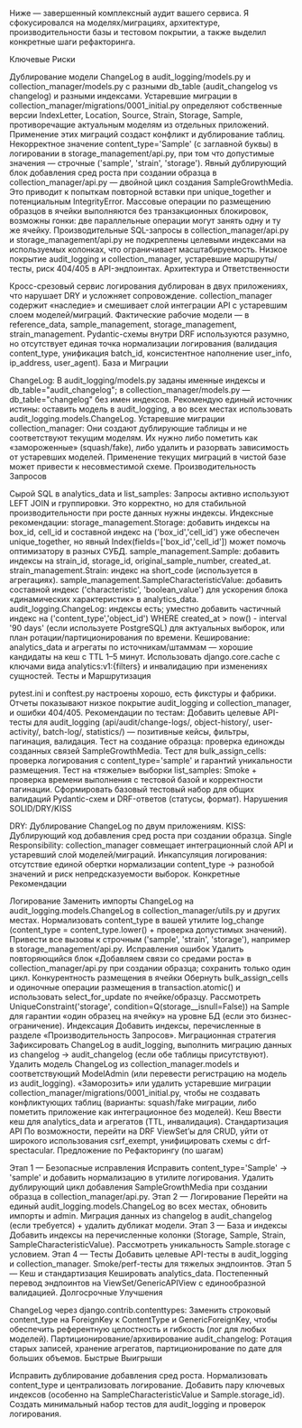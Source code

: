 Ниже — завершенный комплексный аудит вашего сервиса. Я сфокусировался на моделях/миграциях, архитектуре, производительности базы и тестовом покрытии, а также выделил конкретные шаги рефакторинга.

Ключевые Риски

Дублирование модели ChangeLog в audit_logging/models.py и collection_manager/models.py с разными db_table (audit_changelog vs changelog) и разными индексами.
Устаревшие миграции в collection_manager/migrations/0001_initial.py определяют собственные версии IndexLetter, Location, Source, Strain, Storage, Sample, противоречащие актуальным моделям из отдельных приложений. Применение этих миграций создаст конфликт и дублирование таблиц.
Некорректное значение content_type='Sample' (с заглавной буквы) в логировании в storage_management/api.py, при том что допустимые значения — строчные ('sample', 'strain', 'storage').
Явный дублирующий блок добавления сред роста при создании образца в collection_manager/api.py — двойной цикл создания SampleGrowthMedia. Это приводит к попыткам повторной вставки при unique_together и потенциальным IntegrityError.
Массовые операции по размещению образцов в ячейки выполняются без транзакционных блокировок, возможны гонки: две параллельные операции могут занять одну и ту же ячейку.
Производительные SQL-запросы в collection_manager/api.py и storage_management/api.py не подкреплены целевыми индексами на используемых колонках, что ограничивает масштабируемость.
Низкое покрытие audit_logging и collection_manager, устаревшие маршруты/тесты, риск 404/405 в API-эндпоинтах.
Архитектура и Ответственности

Кросс-срезовый сервис логирования дублирован в двух приложениях, что нарушает DRY и усложняет сопровождение.
collection_manager содержит «наследие» и смешивает слой интеграции API с устаревшим слоем моделей/миграций. Фактические рабочие модели — в reference_data, sample_management, storage_management, strain_management.
Pydantic-схемы внутри DRF используются разумно, но отсутствует единая точка нормализации логирования (валидация content_type, унификация batch_id, консистентное наполнение user_info, ip_address, user_agent).
База и Миграции

ChangeLog:
В audit_logging/models.py заданы именные индексы и db_table="audit_changelog"; в collection_manager/models.py — db_table="changelog" без имен индексов.
Рекомендую единый источник истины: оставить модель в audit_logging, а во всех местах использовать audit_logging.models.ChangeLog.
Устаревшие миграции collection_manager:
Они создают дублирующие таблицы и не соответствуют текущим моделям. Их нужно либо пометить как «замороженные» (squash/fake), либо удалить и разорвать зависимость от устаревших моделей.
Применение текущих миграций в чистой базе может привести к несовместимой схеме.
Производительность Запросов

Сырой SQL в analytics_data и list_samples:
Запросы активно используют LEFT JOIN и группировки. Это корректно, но для стабильной производительности при росте данных нужны индексы.
Индексные рекомендации:
storage_management.Storage: добавить индексы на box_id, cell_id и составной индекс на ('box_id','cell_id') уже обеспечен unique_together, но явный Index(fields=['box_id','cell_id']) может помочь оптимизатору в разных СУБД.
sample_management.Sample: добавить индексы на strain_id, storage_id, original_sample_number, created_at.
strain_management.Strain: индекс на short_code (используется в агрегациях).
sample_management.SampleCharacteristicValue: добавить составной индекс ('characteristic', 'boolean_value') для ускорения блока «динамических характеристик» в analytics_data.
audit_logging.ChangeLog: индексы есть; уместно добавить частичный индекс на ('content_type','object_id') WHERE created_at > now() - interval '90 days' (если используете PostgreSQL) для актуальных выборок, или план ротации/партиционирования по времени.
Кеширование:
analytics_data и агрегаты по источникам/штаммам — хорошие кандидаты на кеш с TTL 1–5 минут. Использовать django.core.cache c ключами вида analytics:v1:{filters} и инвалидацию при изменениях сущностей.
Тесты и Маршрутизация

pytest.ini и conftest.py настроены хорошо, есть фикстуры и фабрики. Отчеты показывают низкое покрытие audit_logging и collection_manager, и ошибки 404/405.
Рекомендации по тестам:
Добавить целевые API-тесты для audit_logging (api/audit/change-logs/, object-history/, user-activity/, batch-log/, statistics/) — позитивные кейсы, фильтры, пагинация, валидация.
Тест на создание образца: проверка единожды созданных связей SampleGrowthMedia.
Тест для bulk_assign_cells: проверка логирования с content_type='sample' и гарантий уникальности размещения.
Тест на «тяжелые» выборки list_samples: Smoke + проверка времени выполнения с тестовой базой и корректности пагинации.
Сформировать базовый тестовый набор для общих валидаций Pydantic-схем и DRF-ответов (статусы, формат).
Нарушения SOLID/DRY/KISS

DRY: Дублирование ChangeLog по двум приложениям.
KISS: Дублирующий код добавления сред роста при создании образца.
Single Responsibility: collection_manager совмещает интеграционный слой API и устаревший слой моделей/миграций.
Инкапсуляция логирования: отсутствие единой обертки нормализации content_type → разнобой значений и риск непредсказуемости выборок.
Конкретные Рекомендации

Логирование
Заменить импорты ChangeLog на audit_logging.models.ChangeLog в collection_manager/utils.py и других местах.
Нормализовать content_type в вашей утилите log_change (content_type = content_type.lower() + проверка допустимых значений).
Привести все вызовы к строчным ('sample', 'strain', 'storage'), например в storage_management/api.py.
Исправления ошибок
Удалить повторяющийся блок «Добавляем связи со средами роста» в collection_manager/api.py при создании образца; сохранить только один цикл.
Конкурентность размещения в ячейки
Обернуть bulk_assign_cells и одиночные операции размещения в transaction.atomic() и использовать select_for_update по ячейке/образцу.
Рассмотреть UniqueConstraint('storage', condition=Q(storage__isnull=False)) на Sample для гарантии «один образец на ячейку» на уровне БД (если это бизнес-ограничение).
Индексация
Добавить индексы, перечисленные в разделе «Производительность Запросов».
Миграционная стратегия
Зафиксировать ChangeLog в audit_logging, выполнить миграцию данных из changelog → audit_changelog (если обе таблицы присутствуют).
Удалить модель ChangeLog из collection_manager.models и соответствующий ModelAdmin (или перевести регистрацию на модель из audit_logging).
«Заморозить» или удалить устаревшие миграции collection_manager/migrations/0001_initial.py, чтобы не создавать конфликтующих таблиц (варианты: squash/fake миграции, либо пометить приложение как интеграционное без моделей).
Кеш
Ввести кеш для analytics_data и агрегатов (TTL, инвалидация).
Стандартизация API
По возможности, перейти на DRF ViewSet’ы для CRUD, уйти от широкого использования csrf_exempt, унифицировать схемы с drf-spectacular.
Предложение по Рефакторингу (по шагам)

Этап 1 — Безопасные исправления
Исправить content_type='Sample' → 'sample' и добавить нормализацию в утилите логирования.
Удалить дублирующий цикл добавления SampleGrowthMedia при создании образца в collection_manager/api.py.
Этап 2 — Логирование
Перейти на единый audit_logging.models.ChangeLog во всех местах, обновить импорты и admin.
Миграция данных из changelog в audit_changelog (если требуется) + удалить дубликат модели.
Этап 3 — База и индексы
Добавить индексы на перечисленные колонки (Storage, Sample, Strain, SampleCharacteristicValue).
Рассмотреть уникальность Sample.storage с условием.
Этап 4 — Тесты
Добавить целевые API-тесты в audit_logging и collection_manager.
Smoke/perf-тесты для тяжелых эндпоинтов.
Этап 5 — Кеш и стандартизация
Кешировать analytics_data.
Постепенный перевод эндпоинтов на ViewSet/GenericAPIView с единообразной валидацией.
Долгосрочные Улучшения

ChangeLog через django.contrib.contenttypes:
Заменить строковый content_type на ForeignKey к ContentType и GenericForeignKey, чтобы обеспечить референтную целостность и гибкость (лог для любых моделей).
Партиционирование/архивирование audit_changelog:
Ротация старых записей, хранение агрегатов, партиционирование по дате для больших объемов.
Быстрые Выигрыши

Исправить дублирование добавления сред роста.
Нормализовать content_type и централизовать логирование.
Добавить пару ключевых индексов (особенно на SampleCharacteristicValue и Sample.storage_id).
Создать минимальный набор тестов для audit_logging и проверок логирования.